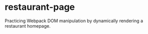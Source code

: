 # restaurant-page
Practicing Webpack DOM manipulation by dynamically rendering a restaurant homepage.